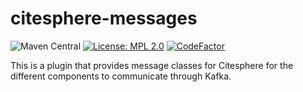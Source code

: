 # citesphere-messages

![Maven Central](https://img.shields.io/maven-central/v/edu.asu.diging/citesphere-messages)
[![License: MPL 2.0](https://img.shields.io/badge/License-MPL%202.0-brightgreen.svg)](https://opensource.org/licenses/MPL-2.0)
[![CodeFactor](https://www.codefactor.io/repository/github/diging/citesphere-messages/badge)](https://www.codefactor.io/repository/github/diging/citesphere-messages)

This is a plugin that provides message classes for Citesphere for the different components to communicate through Kafka. 
